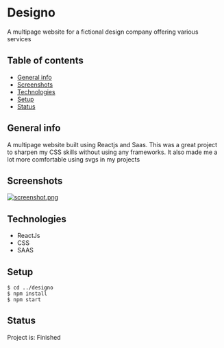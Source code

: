 # Designo
A multipage website for a fictional design company offering various services

## Table of contents
* [General info](#general-info)
* [Screenshots](#screenshots)
* [Technologies](#technologies)
* [Setup](#setup)
* [Status](#status)

## General info
A multipage website built using Reactjs and Saas. This was a great project to sharpen my CSS skills without using any frameworks. It also made me 
a lot more comfortable using svgs in my projects

## Screenshots
[![screenshot.png](https://i.postimg.cc/wT9dk888/screenshot.png)](https://postimg.cc/CdrtF2xm)

## Technologies
* ReactJs
* CSS
* SAAS

## Setup
```
$ cd ../designo
$ npm install
$ npm start
```

## Status
Project is: Finished
